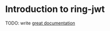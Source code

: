 # Introduction to ring-jwt

TODO: write [great documentation](http://jacobian.org/writing/great-documentation/what-to-write/)
